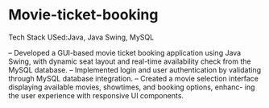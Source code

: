 # Movie-ticket-booking
Tech Stack USed:Java, Java Swing, MySQL

– Developed a GUI-based movie ticket booking application using Java Swing, with dynamic seat layout
and real-time availability check from the MySQL database.
– Implemented login and user authentication by validating through MySQL database integration.
– Created a movie selection interface displaying available movies, showtimes, and booking options, enhanc-
ing the user experience with responsive UI components.
